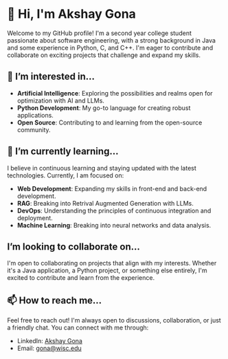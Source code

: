 # 👋 Hi, I'm Akshay Gona

Welcome to my GitHub profile! I'm a second year college student passionate about software engineering, with a strong background in Java and some experience in Python, C, and C++. I'm eager to contribute and collaborate on exciting projects that challenge and expand my skills.

## 👀 I’m interested in...

- **Artificial Intelligence**: Exploring the possibilities and realms open for optimization with AI and LLMs.
- **Python Development**: My go-to language for creating robust applications.
- **Open Source**: Contributing to and learning from the open-source community.

## 🌱 I’m currently learning...

I believe in continuous learning and staying updated with the latest technologies. Currently, I am focused on:

- **Web Development**: Expanding my skills in front-end and back-end development.
- **RAG**: Breaking into Retrival Augmented Generation with LLMs.
- **DevOps**: Understanding the principles of continuous integration and deployment.
- **Machine Learning**: Breaking into neural networks and data analysis.

## I’m looking to collaborate on...

I'm open to collaborating on projects that align with my interests. Whether it's a Java application, a Python project, or something else entirely, I'm excited to contribute and learn from the experience.

## 📫 How to reach me...

Feel free to reach out! I'm always open to discussions, collaboration, or just a friendly chat. You can connect with me through:

- LinkedIn: [Akshay Gona](https://www.linkedin.com/in/agona/)
- Email: [gona@wisc.edu](mailto:gona@wisc.edu)
